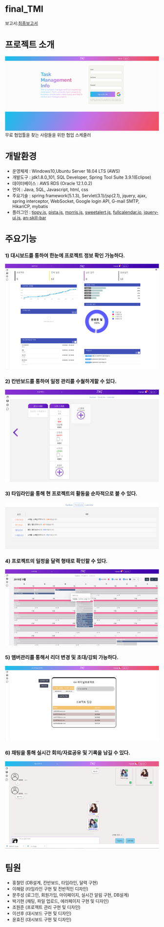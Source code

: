 # final_TMI
보고서:[최종보고서](https://github.com/Hong1008/final_TMI/tree/master/report)
# 프로젝트 소개
<img src="/gitImg/첫화면.PNG"/><br/>
무료 협업툴을 찾는 사람들을 위한 협업 스케줄러 
# 개발환경
- 운영체제 : Windows10,Ubuntu Server 18.04 LTS (AWS)
- 개발도구 : jdk1.8.0_101, SQL Developer, Spring Tool Suite 3.9.1(Eclipse)
- 데이터베이스 : AWS RDS (Oracle 12.1.0.2)
- 언어 : Java, SQL, Javascript, html, css
- 주요기술 : spring framework(5.1.3), Servlet(3.1)/jsp(2.1), jquery, ajax, spring interceptor, WebSocket, Google login API, G-mail SMTP, HikariCP, mybatis
- 플러그인 : [tippy.js](https://atomiks.github.io/tippyjs/), [pista.js](https://www.jqueryscript.net/demo/jQuery-Zepto-Plugin-For-Pretty-Line-Charts-Pista-js/), [morris.js](https://morrisjs.github.io/morris.js/), [sweetalert.js](https://sweetalert.js.org/), [fullcalendar.io](https://fullcalendar.io/), [jquery-ui.js](https://jqueryui.com/sortable/), [an-skill-bar](https://www.jqueryscript.net/chart-graph/animated-skills-bar.html)

# 주요기능
### 1) 대시보드를 통하여 한눈에 프로젝트 정보 확인 가능하다.
<img src="/gitImg/대시보드.png"/><br/>

### 2) 칸반보드를 통하여 일정 관리를 수월하게할 수 있다.

<img src="/gitImg/칸판.png"/><br/>

### 3) 타임라인을 통해 현 프로젝트의 활동을 순차적으로 볼 수 있다.

<img src="/gitImg/9타임라인.PNG"/><br/>

### 4) 프로젝트의 일정을 달력 형태로 확인할 수 있다.

<img src="/gitImg/캘린더.png"/><br/>

### 5) 맴버관리를 통해서 리더 변경 및 초대/강퇴 가능하다.

<img src="/gitImg/프로젝트 설정 페이지.png"/><br/>

### 6) 채팅을 통해 실시간 회의/자료공유 및 기록을 남길 수 있다.

<img src="/gitImg/채팅6.PNG"/><br/>

# 팀원

- 홍철민 (DB설계, 칸반보드, 타임라인, 달력 구현)
- 이해람 (타임라인 구현 및 전반적인 디자인)
- 문주성 (로그인, 회원가입, 마이페이지, 실시간 알림 구현, DB설계)
- 박기현 (채팅, 파일 업로드, 에러페이지 구현 및 디자인)
- 조원준 (프로젝트 관리 구현 및 디자인)
- 이선후 (대시보드 구현 및 디자인)
- 윤효진 (대시보드 구현 및 디자인)
